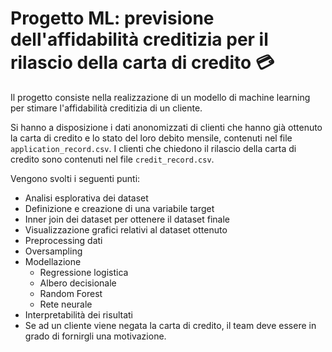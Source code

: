# Progetto ML: previsione dell'affidabilità creditizia per il rilascio della carta di credito 💳

Il progetto consiste nella realizzazione di un modello di machine learning per stimare l'affidabilità creditizia di un cliente.  

Si hanno a disposizione i dati anonomizzati di clienti che hanno già ottenuto la carta di credito e lo stato del loro debito mensile, contenuti nel file `application_record.csv`. I clienti che chiedono il rilascio della carta di credito sono contenuti nel file `credit_record.csv`.

Vengono svolti i seguenti punti:
* Analisi esplorativa dei dataset
* Definizione e creazione di una variabile target
* Inner join dei dataset per ottenere il dataset finale
* Visualizzazione grafici relativi al dataset ottenuto
* Preprocessing dati
* Oversampling
* Modellazione
  *   Regressione logistica
  *   Albero decisionale
  *   Random Forest
  *   Rete neurale
*   Interpretabilità dei risultati
  * Se ad un cliente viene negata la carta di credito, il team deve essere in grado di fornirgli una motivazione.
